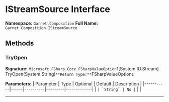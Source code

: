# IStreamSource Interface

**Namespace:** `Garnet.Composition`
**Full Name:** `Garnet.Composition.IStreamSource`

## Methods

### TryOpen

**Signature:** `Microsoft.FSharp.Core.FSharpValueOption`1[System.IO.Stream] TryOpen(System.String)`
**Return Type:** `FSharpValueOption`1`

**Parameters:**
| Parameter | Type | Optional | Default | Description |
|-----------|------|----------|---------|-------------|
| `` | `String` | No | `` |  |

---